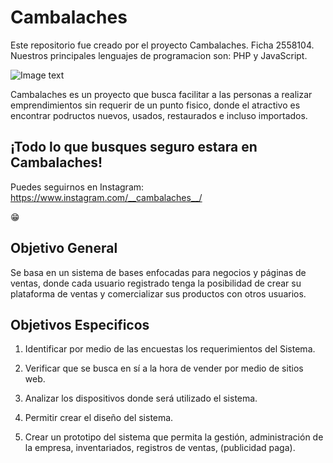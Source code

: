 # Cambalaches
Este repositorio fue creado por el proyecto Cambalaches. Ficha 2558104.
<br>
Nuestros principales lenguajes de programacion son: PHP y JavaScript.
<br>

![Image text](https://raw.githubusercontent.com/Hol1sPruev4Sen4/Prueba1/master/CAMBALACHES.png)

Cambalaches es un proyecto que busca facilitar a las personas a realizar emprendimientos sin requerir de un punto fisico, 
donde el atractivo es encontrar podructos nuevos, usados, restaurados e incluso importados. 

## ¡Todo lo que busques seguro estara en Cambalaches!


Puedes seguirnos en Instagram: https://www.instagram.com/__cambalaches__/

😁
<br>
## Objetivo General

Se basa en un sistema de bases enfocadas para negocios y páginas de ventas, donde cada usuario registrado tenga la posibilidad de crear  su plataforma de ventas y comercializar sus productos con otros usuarios.

## Objetivos Especificos
1. Identificar por medio de las encuestas los requerimientos del Sistema. 


2. Verificar que se busca en sí a la hora de vender por medio de sitios web. 


3. Analizar los dispositivos donde será utilizado el sistema.


4. Permitir crear el diseño del sistema. 

5. Crear un prototipo del sistema que permita la gestión, administración de la empresa, inventariados, registros de ventas, (publicidad paga).
